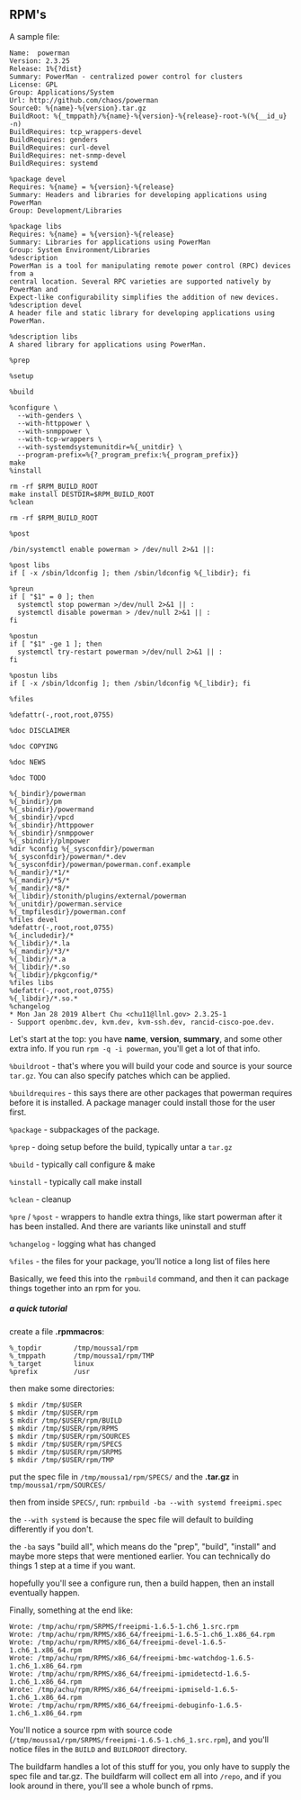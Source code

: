 ## RPM's

A sample file:

```
Name:  powerman
Version: 2.3.25
Release: 1%{?dist}
Summary: PowerMan - centralized power control for clusters
License: GPL
Group: Applications/System
Url: http://github.com/chaos/powerman
Source0: %{name}-%{version}.tar.gz
BuildRoot: %{_tmppath}/%{name}-%{version}-%{release}-root-%(%{__id_u} -n)
BuildRequires: tcp_wrappers-devel
BuildRequires: genders
BuildRequires: curl-devel
BuildRequires: net-snmp-devel
BuildRequires: systemd

%package devel
Requires: %{name} = %{version}-%{release}
Summary: Headers and libraries for developing applications using PowerMan
Group: Development/Libraries

%package libs
Requires: %{name} = %{version}-%{release}
Summary: Libraries for applications using PowerMan
Group: System Environment/Libraries
%description
PowerMan is a tool for manipulating remote power control (RPC) devices from a
central location. Several RPC varieties are supported natively by PowerMan and
Expect-like configurability simplifies the addition of new devices.
%description devel
A header file and static library for developing applications using PowerMan.

%description libs
A shared library for applications using PowerMan.

%prep

%setup

%build

%configure \
  --with-genders \
  --with-httppower \
  --with-snmppower \
  --with-tcp-wrappers \
  --with-systemdsystemunitdir=%{_unitdir} \
  --program-prefix=%{?_program_prefix:%{_program_prefix}}
make
%install

rm -rf $RPM_BUILD_ROOT
make install DESTDIR=$RPM_BUILD_ROOT
%clean

rm -rf $RPM_BUILD_ROOT

%post

/bin/systemctl enable powerman > /dev/null 2>&1 ||:

%post libs
if [ -x /sbin/ldconfig ]; then /sbin/ldconfig %{_libdir}; fi

%preun
if [ "$1" = 0 ]; then
  systemctl stop powerman >/dev/null 2>&1 || :
  systemctl disable powerman > /dev/null 2>&1 || :
fi

%postun
if [ "$1" -ge 1 ]; then
  systemctl try-restart powerman >/dev/null 2>&1 || :
fi

%postun libs
if [ -x /sbin/ldconfig ]; then /sbin/ldconfig %{_libdir}; fi

%files

%defattr(-,root,root,0755)

%doc DISCLAIMER

%doc COPYING

%doc NEWS

%doc TODO

%{_bindir}/powerman
%{_bindir}/pm
%{_sbindir}/powermand
%{_sbindir}/vpcd
%{_sbindir}/httppower
%{_sbindir}/snmppower
%{_sbindir}/plmpower
%dir %config %{_sysconfdir}/powerman
%{_sysconfdir}/powerman/*.dev
%{_sysconfdir}/powerman/powerman.conf.example
%{_mandir}/*1/*
%{_mandir}/*5/*
%{_mandir}/*8/*
%{_libdir}/stonith/plugins/external/powerman
%{_unitdir}/powerman.service
%{_tmpfilesdir}/powerman.conf
%files devel
%defattr(-,root,root,0755)
%{_includedir}/*
%{_libdir}/*.la
%{_mandir}/*3/*
%{_libdir}/*.a
%{_libdir}/*.so
%{_libdir}/pkgconfig/*
%files libs
%defattr(-,root,root,0755)
%{_libdir}/*.so.*
%changelog
* Mon Jan 28 2019 Albert Chu <chu11@llnl.gov> 2.3.25-1
- Support openbmc.dev, kvm.dev, kvm-ssh.dev, rancid-cisco-poe.dev.
```

Let's start at the top: you have **name**, **version**, **summary**, and some other extra info.  If you run `rpm -q -i powerman`, you'll get a lot of that info.

`%buildroot` - that's where you will build your code and source is your source `tar.gz`.  You can also specify patches which can be applied.

`%buildrequires` - this says there are other packages that powerman requires before it is installed. A package manager could install those for the user first.

`%package` - subpackages of the package.

`%prep` - doing setup before the build, typically untar a `tar.gz`

`%build` - typically call configure & make

`%install` - typically call make install

`%clean` - cleanup

`%pre` / `%post` - wrappers to handle extra things, like start powerman after it has been installed. And there are variants like uninstall and stuff

`%changelog` - logging what has changed

`%files` - the files for your package, you'll notice a long list of files here

Basically, we feed this into the `rpmbuild` command, and then it can package things together into an rpm for you.

##### a quick tutorial

create a file **.rpmmacros**:

```
%_topdir        /tmp/moussa1/rpm
%_tmppath       /tmp/moussa1/rpm/TMP
%_target        linux
%prefix         /usr
```

then make some directories:

```
$ mkdir /tmp/$USER
$ mkdir /tmp/$USER/rpm
$ mkdir /tmp/$USER/rpm/BUILD
$ mkdir /tmp/$USER/rpm/RPMS
$ mkdir /tmp/$USER/rpm/SOURCES
$ mkdir /tmp/$USER/rpm/SPECS
$ mkdir /tmp/$USER/rpm/SRPMS
$ mkdir /tmp/$USER/rpm/TMP
```

put the spec file in `/tmp/moussa1/rpm/SPECS/` and the **.tar.gz** in `tmp/moussa1/rpm/SOURCES/`

then from inside `SPECS/`, run: `rpmbuild -ba --with systemd freeipmi.spec`

the `--with systemd` is because the spec file will default to building differently if you don't.

the `-ba` says "build all", which means do the "prep", "build", "install" and maybe more steps that were mentioned earlier.  You can technically do things 1 step at a time if you want.

hopefully you'll see a configure run, then a build happen, then an install eventually happen.

Finally, something at the end like:

```
Wrote: /tmp/achu/rpm/SRPMS/freeipmi-1.6.5-1.ch6_1.src.rpm
Wrote: /tmp/achu/rpm/RPMS/x86_64/freeipmi-1.6.5-1.ch6_1.x86_64.rpm
Wrote: /tmp/achu/rpm/RPMS/x86_64/freeipmi-devel-1.6.5-1.ch6_1.x86_64.rpm
Wrote: /tmp/achu/rpm/RPMS/x86_64/freeipmi-bmc-watchdog-1.6.5-1.ch6_1.x86_64.rpm
Wrote: /tmp/achu/rpm/RPMS/x86_64/freeipmi-ipmidetectd-1.6.5-1.ch6_1.x86_64.rpm
Wrote: /tmp/achu/rpm/RPMS/x86_64/freeipmi-ipmiseld-1.6.5-1.ch6_1.x86_64.rpm
Wrote: /tmp/achu/rpm/RPMS/x86_64/freeipmi-debuginfo-1.6.5-1.ch6_1.x86_64.rpm
```

You'll notice a source rpm with source code (`/tmp/moussa1/rpm/SRPMS/freeipmi-1.6.5-1.ch6_1.src.rpm`), and you'll notice files in the `BUILD` and `BUILDROOT` directory.

The buildfarm handles a lot of this stuff for you, you only have to  supply the spec file and tar.gz. The buildfarm will collect em all into `/repo`, and if you look around in there, you'll see a whole bunch of rpms.
